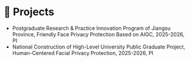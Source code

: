 # 📂 Projects

- Postgraduate Research & Practice Innovation Program of Jiangsu Province, Friendly Face Privacy Protection Based on AIGC, 2025-2026, PI
- National Construction of High-Level University Public Graduate Project, Human-Centered Facial Privacy Protection, 2025-2026, PI
  
<!--- Postgraduate Research & Practice Innovation Program of NUAA with Excellent Finishes, Face Privacy Protection with Preserved Identification Utility, 2022-2023, PI
- Undergraduate Training Programs for Innovation and Entrepreneurship of Anhui Province with Excellent Finishes, Personalized Learning Resource Recommendation Based on User Modeling, 2019-2021, PI  -->
